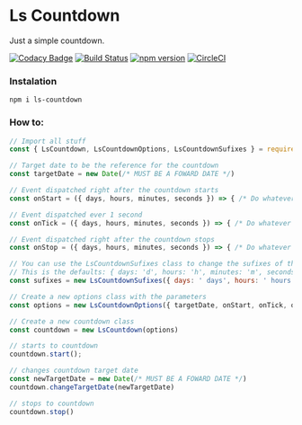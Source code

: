 # Ls Countdown

Just a simple countdown.

[![Codacy Badge](https://api.codacy.com/project/badge/Grade/09b56ee74cd044af8ab8ee55adec9d6e)](https://app.codacy.com/app/leandrosimoes/ls-countdown?utm_source=github.com&utm_medium=referral&utm_content=leandrosimoes/ls-countdown&utm_campaign=Badge_Grade_Settings)
[![Build Status](https://travis-ci.org/leandrosimoes/ls-countdown.svg?branch=master)](https://travis-ci.org/leandrosimoes/ls-docs) 
[![npm version](https://badge.fury.io/js/ls-countdown.svg)](https://badge.fury.io/js/ls-docs) 
[![CircleCI](https://circleci.com/gh/leandrosimoes/ls-countdown.svg?style=svg)](https://circleci.com/gh/leandrosimoes/ls-docs)

### Instalation

`npm i ls-countdown`

### How to:

```javascript
// Import all stuff
const { LsCountdown, LsCountdownOptions, LsCountdownSufixes } = require('ls-countdown')

// Target date to be the reference for the countdown
const targetDate = new Date(/* MUST BE A FOWARD DATE */)

// Event dispatched right after the countdown starts
const onStart = ({ days, hours, minutes, seconds }) => { /* Do whatever you want... */ }

// Event dispatched ever 1 second
const onTick = ({ days, hours, minutes, seconds }) => { /* Do whatever you want... */ }

// Event dispatched right after the countdown stops
const onStop = ({ days, hours, minutes, seconds }) => { /* Do whatever you want... */ }

// You can use the LsCountdownSufixes class to change the sufixes of the tick on return
// This is the defaults: { days: 'd', hours: 'h', minutes: 'm', seconds: 's' }
const sufixes = new LsCountdownSufixes({ days: ' days', hours: ' hours', minutes: ' minutes', seconds: ' seconds' })

// Create a new options class with the parameters
const options = new LsCountdownOptions({ targetDate, onStart, onTick, onStop, sufixes })

// Create a new countdown class
const countdown = new LsCountdown(options)

// starts to countdown
countdown.start();

// changes countdown target date
const newTargetDate = new Date(/* MUST BE A FOWARD DATE */)
countdown.changeTargetDate(newTargetDate)

// stops to countdown
countdown.stop()
```